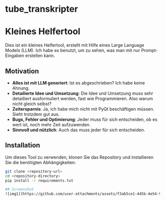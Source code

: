 # tube_transkripter

# Kleines Helfertool

Dies ist ein kleines Helfertool, erstellt mit Hilfe eines Large Language Models (LLM). Ich habe es benutzt, um zu sehen, was man mit nur Prompt-Eingaben erstellen kann.

## Motivation

- **Alles ist mit LLM generiert**: Ist es abgeschrieben? Ich habe keine Ahnung.
- **Detailierte Idee und Umsetzung**: Die Idee und Umsetzung muss sehr detailliert ausformuliert werden, fast wie Programmieren. Also warum nicht gleich selbst?
- **Zeitersparnis**: Ja, ich habe mich nicht mit PyQt beschäftigen müssen. Sieht trotzdem gut aus.
- **Bugs, Fehler und Optimierung**: Jeder muss für sich entscheiden, ob es wert ist, noch mehr Zeit aufzuwenden.
- **Sinnvoll und nützlich**: Auch das muss jeder für sich entscheiden.

## Installation

Um dieses Tool zu verwenden, klonen Sie das Repository und installieren Sie die benötigten Abhängigkeiten:

```bash
git clone <repository-url>
cd <repository-directory>
pip install -r requirements.txt

## Screenshot
![img1](https://github.com/user-attachments/assets/f3ab5ce1-445b-4e54-91f1-d1b8de9386a7)
